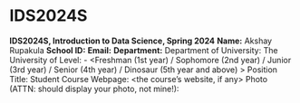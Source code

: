 # IDS2024S
**IDS2024S, Introduction to Data Science, Spring 2024** 
**Name:** Akshay Rupakula
**School ID:** <your ID>
**Email:** <your email>
**Department:** Department of <your department>
University: The University of <your university>
Level: <undergraduate or graduate> - <Freshman (1st year) / Sophomore (2nd year) / Junior (3rd year) / Senior (4th year) / Dinosaur (5th year and above) >
Position Title: Student
Course Webpage: <the course’s website, if any>
Photo (ATTN: should display your photo, not mine!):
